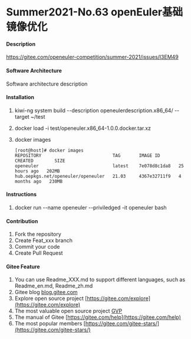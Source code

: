 # Summer2021-No.63 openEuler基础镜像优化

#### Description
https://gitee.com/openeuler-competition/summer-2021/issues/I3EM49

#### Software Architecture
Software architecture description

#### Installation

1. kiwi-ng system build --description openeulerdescription.x86_64/ --target ~/test

2. docker load -i test/openeuler.x86_64-1.0.0.docker.tar.xz

3. docker images

   ```shell
   [root@host]# docker images
   REPOSITORY                           TAG       IMAGE ID       CREATED        SIZE
   openeuler                            latest    7e078d8c1da8   25 hours ago   202MB
   hub.oepkgs.net/openeuler/openeuler   21.03     4367e32711f9   4 months ago   230MB
   ```

   

#### Instructions

1.  docker run --name openeuler --priviledged -it openeuler bash

#### Contribution

1.  Fork the repository
2.  Create Feat_xxx branch
3.  Commit your code
4.  Create Pull Request


#### Gitee Feature

1.  You can use Readme\_XXX.md to support different languages, such as Readme\_en.md, Readme\_zh.md
2.  Gitee blog [blog.gitee.com](https://blog.gitee.com)
3.  Explore open source project [https://gitee.com/explore](https://gitee.com/explore)
4.  The most valuable open source project [GVP](https://gitee.com/gvp)
5.  The manual of Gitee [https://gitee.com/help](https://gitee.com/help)
6.  The most popular members  [https://gitee.com/gitee-stars/](https://gitee.com/gitee-stars/)
